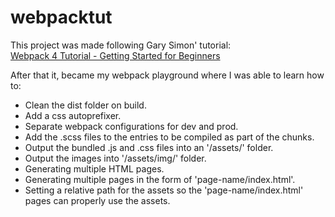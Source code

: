 # webpacktut

This project was made following Gary Simon' tutorial:  
[Webpack 4 Tutorial - Getting Started for Beginners](https://www.youtube.com/watch?v=TzdEpgONurw&ab_channel=DesignCourse)

After that it, became my webpack playground where I was able to learn how to:

- Clean the dist folder on build.
- Add a css autoprefixer.
- Separate webpack configurations for dev and prod.
- Add the .scss files to the entries to be compiled as part of the chunks.
- Output the bundled .js and .css files into an '/assets/' folder.
- Output the images into '/assets/img/' folder.
- Generating multiple HTML pages.
- Generating multiple pages in the form of 'page-name/index.html'.
- Setting a relative path for the assets so the 'page-name/index.html' pages can properly use the assets.
